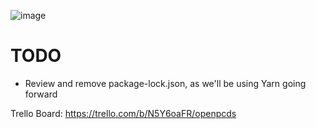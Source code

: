 ![image](https://user-images.githubusercontent.com/93452670/182520408-a06b9b1a-3830-4166-b892-f34869faf403.png)

# TODO
- Review and remove package-lock.json, as we'll be using Yarn going forward

Trello Board:
https://trello.com/b/N5Y6oaFR/openpcds
